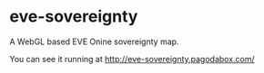 eve-sovereignty
===============

A WebGL based EVE Onine sovereignty map.

You can see it running at http://eve-sovereignty.pagodabox.com/
